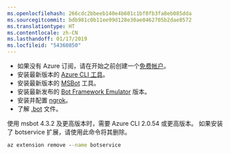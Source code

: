 ```yaml
---
ms.openlocfilehash: 266cdc2bbeeb140e4b601c1bf0fb3fa8eb085dda
ms.sourcegitcommit: bdb981c0b11ee99d128e30ae0462705b2dae8572
ms.translationtype: HT
ms.contentlocale: zh-CN
ms.lasthandoff: 01/17/2019
ms.locfileid: "54360850"
---
```

- 如果没有 Azure 订阅，请在开始之前创建一个[免费帐户](https://azure.microsoft.com/free/)。
- 安装最新版本的 [Azure CLI 工具](https://docs.microsoft.com/en-us/cli/azure/install-azure-cli?view=azure-cli-latest)。
- 安装最新版本的 [MSBot](https://github.com/Microsoft/botbuilder-tools/tree/master/packages/MSBot) 工具。
- 安装最新发布的 [Bot Framework Emulator](https://aka.ms/Emulator-wiki-getting-started) 版本。
- 安装并配置 [ngrok](https://github.com/Microsoft/BotFramework-Emulator/wiki/Tunneling-%28ngrok%29)。
- 了解 [.bot](~/v4sdk/bot-file-basics.md) 文件。

使用 msbot 4.3.2 及更高版本时，需要 Azure CLI 2.0.54 或更高版本。 如果安装了 botservice 扩展，请使用此命令将其删除。

```cmd
az extension remove --name botservice
```
